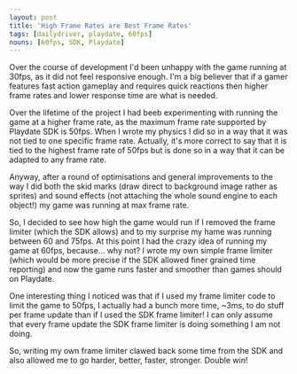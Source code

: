 ```yaml
---
layout: post
title: 'High Frame Rates are Best Frame Rates'
tags: [dailydriver, playdate, 60fps]
nouns: [60fps, SDK, Playdate]
---
```


Over the course of development I'd been unhappy with the game running at 30fps, as it did not feel responsive enough. I'm a big believer that if a gamer features fast action gameplay and requires quick reactions then higher frame rates and lower response time are what is needed.

Over the lifetime of the project I had beeb experimenting with running the game at a higher frame rate, as the maximum frame rate supported by Playdate SDK is 50fps. When I wrote my physics I did so in a way that it was not tied to one specific frame rate. Actually, it's more correct to say that it is tied to the highest frame rate of 50fps but is done so in a way that it can be adapted to any frame rate.

Anyway, after a round of optimisations and general improvements to the way I did both the skid marks (draw direct to background image rather as sprites) and sound effects (not attaching the whole sound engine to each object!) my game was running at max frame rate.

So, I decided to see how high the game would run if I removed the frame limiter (which the SDK allows) and to my surprise my hame was running between 60 and 75fps. At this point I had the crazy idea of running my game at 60fps, because... why not? I wrote my own simple frame limiter (which would be more precise if the SDK allowed finer grained time reporting) and now the game runs faster and smoother than games should on Playdate.

One interesting thing I noticed was that if I used my frame limiter code to limit the game to 50fps, I actually had a bunch more time, ~3ms, to do stuff per frame update than if I used the SDK frame limiter! I can only assume that every frame update the SDK frame limiter is doing something I am not doing.

So, writing my own frame limiter clawed back some time from the SDK and also allowed me to go harder, better, faster, stronger. Double win!